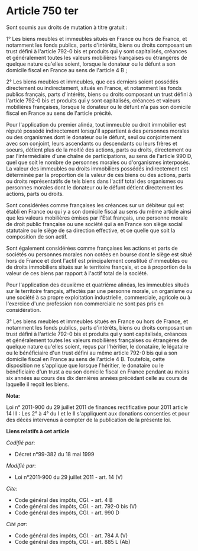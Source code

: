 # Article 750 ter

Sont soumis aux droits de mutation à titre gratuit : 

1° Les biens meubles et immeubles situés en France ou hors de France, et notamment les fonds publics, parts d'intérêts, biens
ou droits composant un trust défini à l'article 792-0 bis et produits qui y sont capitalisés, créances et généralement toutes
les valeurs mobilières françaises ou étrangères de quelque nature qu'elles soient, lorsque le donateur ou le défunt a son
domicile fiscal en France au sens de l'article 4 B ; 

2° Les biens meubles et immeubles, que ces derniers soient possédés directement ou indirectement, situés en France, et
notamment les fonds publics français, parts d'intérêts, biens ou droits composant un trust défini à l'article 792-0 bis et
produits qui y sont capitalisés, créances et valeurs mobilières françaises, lorsque le donateur ou le défunt n'a pas son
domicile fiscal en France au sens de l'article précité. 

Pour l'application du premier alinéa, tout immeuble ou droit immobilier est réputé possédé indirectement lorsqu'il appartient
à des personnes morales ou des organismes dont le donateur ou le défunt, seul ou conjointement avec son conjoint, leurs
ascendants ou descendants ou leurs frères et soeurs, détient plus de la moitié des actions, parts ou droits, directement ou
par l'intermédiaire d'une chaîne de participations, au sens de l'article 990 D, quel que soit le nombre de personnes morales
ou d'organismes interposés. La valeur des immeubles ou droits immobiliers possédés indirectement est déterminée par la
proportion de la valeur de ces biens ou des actions, parts ou droits représentatifs de tels biens dans l'actif total des
organismes ou personnes morales dont le donateur ou le défunt détient directement les actions, parts ou droits. 

Sont considérées comme françaises les créances sur un débiteur qui est établi en France ou qui y a son domicile fiscal au
sens du même article ainsi que les valeurs mobilières émises par l'Etat français, une personne morale de droit public
française ou une société qui a en France son siège social statutaire ou le siège de sa direction effective, et ce quelle que
soit la composition de son actif. 

Sont également considérées comme françaises les actions et parts de sociétés ou personnes morales non cotées en bourse dont
le siège est situé hors de France et dont l'actif est principalement constitué d'immeubles ou de droits immobiliers situés
sur le territoire français, et ce à proportion de la valeur de ces biens par rapport à l'actif total de la société. 

Pour l'application des deuxième et quatrième alinéas, les immeubles situés sur le territoire français, affectés par une
personne morale, un organisme ou une société à sa propre exploitation industrielle, commerciale, agricole ou à l'exercice
d'une profession non commerciale ne sont pas pris en considération. 

3° Les biens meubles et immeubles situés en France ou hors de France, et notamment les fonds publics, parts d'intérêts, biens
ou droits composant un trust défini à l'article 792-0 bis et produits qui y sont capitalisés, créances et généralement toutes
les valeurs mobilières françaises ou étrangères de quelque nature qu'elles soient, reçus par l'héritier, le donataire, le
légataire ou le bénéficiaire d'un trust défini au même article 792-0 bis qui a son domicile fiscal en France au sens de
l'article 4 B. Toutefois, cette disposition ne s'applique que lorsque l'héritier, le donataire ou le bénéficiaire d'un trust
a eu son domicile fiscal en France pendant au moins six années au cours des dix dernières années précédant celle au cours de
laquelle il reçoit les biens.

**Nota:**

Loi n° 2011-900 du 29 juillet 2011 de finances rectificative pour 2011 article 14 III : Les 2° à 4° du I et le II
s'appliquent aux donations consenties et pour des décès intervenus à compter de la publication de la présente loi.

**Liens relatifs à cet article**

_Codifié par_:

  - Décret n°99-382 du 18 mai 1999

_Modifié par_:

  - Loi n°2011-900 du 29 juillet 2011 - art. 14 (V)

_Cite_:

  - Code général des impôts, CGI. - art. 4 B
  - Code général des impôts, CGI. - art. 792-0 bis (V)
  - Code général des impôts, CGI. - art. 990 D

_Cité par_:

  - Code général des impôts, CGI. - art. 784 A (V)
  - Code général des impôts, CGI. - art. 885 L (Ab)
